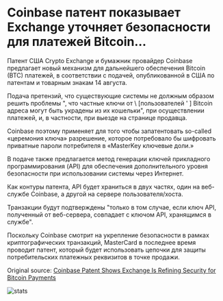 # Coinbase патент показывает Exchange уточняет безопасности для платежей Bitcoin...

Патент США Crypto Exchange и бумажник провайдер Coinbase предлагает новый механизм для дальнейшего обеспечения Bitcoin (BTC) платежей, в соответствии с подачей, опубликованной в США по патентам и товарным знакам 14 августа.

Подача претензий, что существующие системы не должным образом решить проблемы ", что частные ключи от \ [пользователей ' \] Bitcoin адреса могут быть украдены из их кошельки", при осуществлении платежей, и, в частности, при выезде на странице продавца.

Coinbase поэтому применяет для того чтобы запатентовать so-called «церемония ключа» разрешение, которое потребовало бы шифровать приватные пароли потребителя в «MasterKey ключевые доли.»

В подаче также предлагается метод генерации ключей прикладного программирования (API) для обеспечения дополнительного уровня безопасности при использовании системы через Интернет.

Как контуры патента, API будет храниться в двух частях, один на веб-службе Coinbase, а другой на сервере пользователя/хоста.

Транзакции будут подтверждены "только в том случае, если ключ API, полученный от веб-сервера, совпадает с ключом API, хранящимся в службе".

Поскольку Coinbase смотрит на укрепление безопасности в рамках криптографических транзакций, MasterCard в последнее время проводит патент, который будет использовать цепочки для защиты потребительских платежных реквизитов в точке продажи.

Original source: [Coinbase Patent Shows Exchange Is Refining Security for Bitcoin Payments](https://cointelegraph.com/news/coinbase-patent-shows-exchange-is-refining-security-for-bitcoin-payments)

![stats](https://c.statcounter.com/11760860/0/a89fa40b/1/ "stats")
